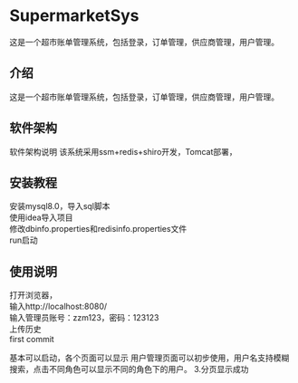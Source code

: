# SupermarketSys
这是一个超市账单管理系统，包括登录，订单管理，供应商管理，用户管理。

## 介绍
这是一个超市账单管理系统，包括登录，订单管理，供应商管理，用户管理。

## 软件架构
软件架构说明 该系统采用ssm+redis+shiro开发，Tomcat部署，

## 安装教程
安装mysql8.0，导入sql脚本<br>
使用idea导入项目 <br>
修改dbinfo.properties和redisinfo.properties文件<br>
run启动
## 使用说明
打开浏览器，<br>
输入http://localhost:8080/<br>
输入管理员账号：zzm123，密码：123123<br>
上传历史<br>
first commit<br>

基本可以启动，各个页面可以显示
用户管理页面可以初步使用，用户名支持模糊搜索，点击不同角色可以显示不同的角色下的用户。 3.分页显示成功
